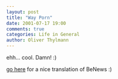 ```yaml
---
layout: post
title: "Way Porn"
date: 2001-07-17 19:00
comments: true
categories: Life in General
author: Oliver Thylmann
---
```



ehh... cool. Damn! :)

[go here](http://www.pornolize.com/cgi-bin/pornolize/pornolize.cgi?lang=en&amp;url=http%3A%2F%2Fwww.ennead.de/blog&amp;submit=Pornolize%21) for a nice translation of BeNews :)


